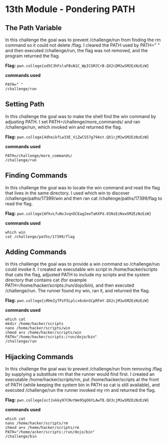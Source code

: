 # 13th Module - Pondering PATH
## The Path Variable
In this challenge the goal was to prevent /challenge/run from finding the rm command so it could not delete /flag. I cleared the PATH used by PATH=" " and then executed /challenge/run, the flag was not removed, and the program returned the flag.

**Flag:** `pwn.college{od5C3hFxlaFBsN1C_WpICGMJCrB.QX2cDM1wSM2EzNzEzW}`

**commands used**
```
PATH=" "
/challenge/run
```

## Setting Path
In this challenge the goal was to make the shell find the win command by adjusting PATH. I set PATH=/challenge/more_commands/ and ran /challenge/run, which invoked win and returned the flag.

**Flag:** `pwn.college{4dheikfLw33E_ViZwCS57g794st.QX1cjM1wSM2EzNzEzW}`

**commands used**
```
PATH=/challenge/more_commands/
/challenge/run
```

## Finding Commands
In this challenge the goal was to locate the win command and read the flag that lives in the same directory. I used which win to discover /challenge/paths/17399/win and then ran cat /challenge/paths/17399/flag to read the flag.

**Flag:** `pwn.college{AFkvLfuNxJvqnOCEag2eeTaKXPd.01NzEzNxwSM2EzNzEzW}`

**commands used**
```
which win
cat /challenge/paths/17399/flag
```

## Adding Commands
In this challenge the goal was to provide a win command so /challenge/run could invoke it. I created an executable win script in /home/hacker/scripts that cats the flag, adjusted PATH to include my scripts and the system directory that contains cat (for example PATH=/home/hacker/scripts:/run/dojo/bin), and then executed /challenge/run. The runner found my win, ran it, and returned the flag.

**Flag:** `pwn.college{cRHeIyTPzF5Lplcx6vbnSCpRFmY.QX2cjM1wSM2EzNzEzW}`

**commands used**
```
which cat
mkdir /home/hacker/scripts
nano /home/hacker/scripts/win
chmod a+x /home/hacker/scripts/win
PATH="/home/hacker/scripts:/run/dojo/bin"
/challenge/run
```

## Hijacking Commands
In this challenge the goal was to prevent /challenge/run from removing /flag by supplying a substitute rm that the runner would find first. I created an executable /home/hacker/scripts/rm, put /home/hacker/scripts at the front of PATH (while keeping the system bin in PATH so cat is still available), and executed /challenge/run the runner invoked my rm and returned the flag.

**Flag:** `pwn.college{octJxkky97CNvtWe9SgOGYLAwT8.QX3cjM1wSM2EzNzEzW}`

**commands used**
```
which cat
nano /home/hacker/scripts/rm
chmod a+x /home/hacker/scripts/rm
PATH="/home/acker/scripts:/run/dojo/bin"
/challenge/bin
```
